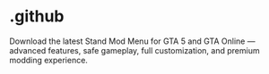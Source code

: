# .github
Download the latest Stand Mod Menu for GTA 5 and GTA Online — advanced features, safe gameplay, full customization, and premium modding experience.
